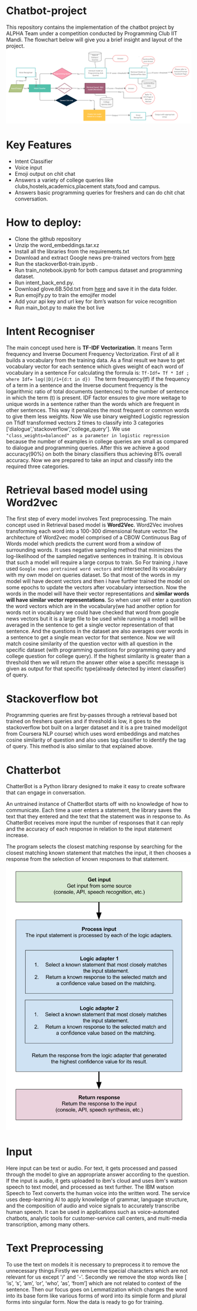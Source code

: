 # Chatbot-project
This repository contains the implementation of the chatbot project by ALPHA Team under a competition conducted by Programming Club IIT Mandi. The flowchart below will give you a brief insight and layout of the project.
![FLOWCHART](Flowchart%20of%20Project.png)
# Key Features 
* Intent Classifier        
* Voice input
* Emoji output on chit chat
* Answers a variety of college queries like clubs,hostels,academics,placement stats,food and campus.
* Answers basic programming queries for freshers and can do chit chat conversation.
# How to deploy:
* Clone the github repository
* Unzip the word_embeddings.tar.xz
* Install all the libraries from the requirements.txt
* Download and extract  Google news pre-trained vectors from [here](https://drive.google.com/file/d/0B7XkCwpI5KDYNlNUTTlSS21pQmM/edit)
* Run the stackoverBot-train.ipynb .
* Run train_notebook.ipynb for both campus dataset and programming dataset.
* Run intent_back_end.py.
* Download glove.6B.50d.txt from  [here](https://drive.google.com/file/d/13VddkMYxcqrkpuaWqXX_YRjFmZ-15PSA/view) and save it in the data folder.
* Run emojify.py to train the emojifer model
* Add your api key and url key for ibm’s watson for voice recognition
* Run main_bot.py to make the bot live


# Intent Recogniser
The main concept used here is **TF-IDF Vectorization**. It means Term frequency and Inverse Document Frequency Vectorization. First of all it builds a vocabulary from the training data. As a final result we have to get vocabulary vector for each sentence which gives weight of each word of vocabulary in a sentence For calculating the formula is:
                    `Tf-Idf= Tf * Idf ; where Idf= log(|D|/1+{d:t in d}) `
The term frequency(tf) if the frequency of a term in a sentence and the Inverse document frequency is the logarithmic ratio of total documents (sentences) to the number of sentence in which the term (t) is present. IDF factor ensures to give more weitage to unique words in a sentence rather than the words which are frequent in other sentences. This way it penalizes the most frequent or common words to give them less weights. 
Now We use binary weighted Logistic regression on Tfidf transformed vectors 2 times to classify into 3 categories ['dialogue','stackoverflow','college_query']. We use `"class_weights=balanced" as a parameter in logistic regression` because the number of examples in college queries are small as compared to dialogue and programming queries. After this we achieve a good accuracy(90%) on both the binary classifiers thus achieving 81% overall accuracy.
Now we are prepared to take an input and classify into the required three categories.
# Retrieval based model using Word2vec
The first step of every model involves Text preprocessing. The main concept used in Retrieval based model is **Word2Vec**. Word2Vec involves transforming each word into a 100-300 dimensional feature vector.The architecture of Word2vec model comprised of a CBOW Continuous Bag of Words model which predicts the current word from a window of surrounding words. It uses negative sampling method that minimizes the log-likelihood of the sampled negative sentences in training. It is obvious that such a model will require a large corpus to train. So For training ,i have used `Google news pretrained word vectors` and intersected its vocabulary with my own model on queries dataset. So that most of the words in my model will have decent vectors and then i have further trained the model on some epochs to update the vectors after vocabulary intersection. Now the words in the model will have their vector representations and **similar words will have similar vector representations**. So when user will enter a question the word vectors which are in the vocabulary(we had another option for words not in vocabulary we could have checked that word from google news vectors but it is a large file to be used while running a model) will be averaged in the sentence to get a single vector representation of that sentence. And the questions in the dataset are also averages over words in a sentence to get a single mean vector for that sentence. Now we will match cosine similarity of the   question vector with all question in the specific dataset (with programming questions for programming query and college question for college query). If the highest similarity is greater than a threshold then we will return the answer other wise a specific message is given as output for that specific type(already detected by intent classifier) of query.
# Stackoverflow bot
Programming queries are first by-passes through a retrieval based bot trained on freshers queries and if threshold is low, it goes to the stackoverflow bot built on a larger dataset and it is a pre trained model(got from Coursera NLP course) which uses word embeddings and matches cosine similarity of question and also uses tag classifier to identify the tag of query. This method is also similar to that explained above.

# Chatterbot 
ChatterBot is a Python library designed to make it easy to create software that can engage in conversation.

An untrained instance of ChatterBot starts off with no knowledge of how to communicate. Each time a user enters a statement, the library saves the text that they entered and the text that the statement was in response to. As ChatterBot receives more input the number of responses that it can reply and the accuracy of each response in relation to the input statement increase.

The program selects the closest matching response by searching for the closest matching known statement that matches the input, it then chooses a response from the selection of known responses to that statement.
![chatterbot-flowchart](chatterbot-process-flow.svg)

# Input
Here input can be text or audio. For text, it gets processed and passed through the model to give an appropriate answer according to the question. If the input is audio, it gets uploaded to ibm's cloud and uses ibm's watson speech to text model, and processed as text further.
The IBM watson Speech to Text converts the human voice into the written word. The service uses deep-learning AI to apply knowledge of grammar, language structure, and the composition of audio and voice signals to accurately transcribe human speech. It can be used in applications such as voice-automated chatbots, analytic tools for customer-service call centers, and multi-media transcription, among many others.

# Text Preprocessing
To use the text on models it is necessary to preprocess it to remove the unnecessary things.Firstly we remove the special characters which are not relevant for us except '/' and '-'. Secondly we remove the stop words like [ ‘is’, ‘s’, ‘am’, ‘or’, ‘who’, ‘as’, ‘from’] which are not related to context of the sentence. Then our focus goes on Lemmatization which changes the word into its base form like various forms of word into its simple form and plural forms into singular form. Now the data is ready to go for training.

